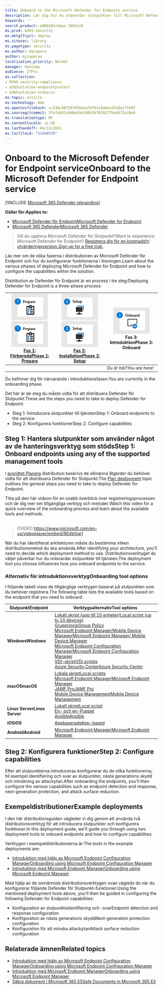 ```yaml
---
title: Onboard to the Microsoft Defender for Endpoint service
description: Lär dig hur du onboardar slutpunkter till Microsoft Defender för Endpoint-tjänsten
keywords: ''
search.product: eADQiWindows 10XVcnh
ms.prod: m365-security
ms.mktglfcycl: deploy
ms.sitesec: library
ms.pagetype: security
ms.author: macapara
author: mjcaparas
localization_priority: Normal
manager: dansimp
audience: ITPro
ms.collection:
- M365-security-compliance
- m365solution-endpointprotect
- m365solution-scenario
ms.topic: article
ms.technology: mde
ms.openlocfilehash: cc538c887397d5bbea78f63c8a8acd318ec7fe9f
ms.sourcegitcommit: 3fe7eb32c8d6e01e190b2b782827fbadd73a18e6
ms.translationtype: MT
ms.contentlocale: sv-SE
ms.lasthandoff: 04/13/2021
ms.locfileid: "51689539"
---
```

# <a name="onboard-to-the-microsoft-defender-for-endpoint-service"></a><span data-ttu-id="47689-103">Onboard to the Microsoft Defender for Endpoint service</span><span class="sxs-lookup"><span data-stu-id="47689-103">Onboard to the Microsoft Defender for Endpoint service</span></span>

[!INCLUDE [Microsoft 365 Defender rebranding](../../includes/microsoft-defender.md)]

<span data-ttu-id="47689-104">**Gäller för:**</span><span class="sxs-lookup"><span data-stu-id="47689-104">**Applies to:**</span></span>
- [<span data-ttu-id="47689-105">Microsoft Defender för Endpoint</span><span class="sxs-lookup"><span data-stu-id="47689-105">Microsoft Defender for Endpoint</span></span>](https://go.microsoft.com/fwlink/p/?linkid=2154037)
- [<span data-ttu-id="47689-106">Microsoft 365 Defender</span><span class="sxs-lookup"><span data-stu-id="47689-106">Microsoft 365 Defender</span></span>](https://go.microsoft.com/fwlink/?linkid=2118804)


> <span data-ttu-id="47689-107">Vill du uppleva Microsoft Defender för Slutpunkt?</span><span class="sxs-lookup"><span data-stu-id="47689-107">Want to experience Microsoft Defender for Endpoint?</span></span> [<span data-ttu-id="47689-108">Registrera dig för en kostnadsfri utvärderingsversion.</span><span class="sxs-lookup"><span data-stu-id="47689-108">Sign up for a free trial.</span></span>](https://www.microsoft.com/microsoft-365/windows/microsoft-defender-atp?ocid=docs-wdatp-exposedapis-abovefoldlink)

<span data-ttu-id="47689-109">Läs mer om de olika faserna i distributionen av Microsoft Defender för Endpoint och hur du konfigurerar funktionerna i lösningen.</span><span class="sxs-lookup"><span data-stu-id="47689-109">Learn about the various phases of deploying Microsoft Defender for Endpoint and how to configure the capabilities within the solution.</span></span> 

<span data-ttu-id="47689-110">Distribution av Defender för Endpoint är en process i tre steg:</span><span class="sxs-lookup"><span data-stu-id="47689-110">Deploying Defender for Endpoint is a three-phase process:</span></span>

| <span data-ttu-id="47689-111">[![distributionsfas – förbereda](images/phase-diagrams/prepare.png)](prepare-deployment.md)</span><span class="sxs-lookup"><span data-stu-id="47689-111">[![deployment phase - prepare](images/phase-diagrams/prepare.png)](prepare-deployment.md)</span></span><br>[<span data-ttu-id="47689-112">Fas 1: Förbereda</span><span class="sxs-lookup"><span data-stu-id="47689-112">Phase 1: Prepare</span></span>](prepare-deployment.md) | <span data-ttu-id="47689-113">[![distributionsfas – konfiguration](images/phase-diagrams/setup.png)](production-deployment.md)</span><span class="sxs-lookup"><span data-stu-id="47689-113">[![deployment phase - setup](images/phase-diagrams/setup.png)](production-deployment.md)</span></span><br>[<span data-ttu-id="47689-114">Fas 2: Installation</span><span class="sxs-lookup"><span data-stu-id="47689-114">Phase 2: Setup</span></span>](production-deployment.md) | ![distributionsfas – onboard](images/phase-diagrams/onboard.png)<br><span data-ttu-id="47689-116">Fas 3: Introduktion</span><span class="sxs-lookup"><span data-stu-id="47689-116">Phase 3: Onboard</span></span> |
| ----- | ----- | ----- |
| | |<span data-ttu-id="47689-117">*Du är här!*</span><span class="sxs-lookup"><span data-stu-id="47689-117">*You are here!*</span></span>|

<span data-ttu-id="47689-118">Du befinner dig för närvarande i introduktionsfasen.</span><span class="sxs-lookup"><span data-stu-id="47689-118">You are currently in the onboarding phase.</span></span>

<span data-ttu-id="47689-119">Det här är de steg du måste vidta för att distribuera Defender för Slutpunkt:</span><span class="sxs-lookup"><span data-stu-id="47689-119">These are the steps you need to take to deploy Defender for Endpoint:</span></span>

- <span data-ttu-id="47689-120">Steg 1: Introducera slutpunkter till tjänsten</span><span class="sxs-lookup"><span data-stu-id="47689-120">Step 1: Onboard endpoints to the service</span></span> 
- <span data-ttu-id="47689-121">Steg 2: Konfigurera funktioner</span><span class="sxs-lookup"><span data-stu-id="47689-121">Step 2: Configure capabilities</span></span> 

## <a name="step-1-onboard-endpoints-using-any-of-the-supported-management-tools"></a><span data-ttu-id="47689-122">Steg 1: Hantera slutpunkter som använder något av de hanteringsverktyg som stöds</span><span class="sxs-lookup"><span data-stu-id="47689-122">Step 1: Onboard endpoints using any of the supported management tools</span></span>
<span data-ttu-id="47689-123">I [avsnittet Planera](deployment-strategy.md) distribution beskrivs de allmänna åtgärder du behöver vidta för att distribuera Defender för Slutpunkt.</span><span class="sxs-lookup"><span data-stu-id="47689-123">The [Plan deployment](deployment-strategy.md) topic outlines the general steps you need to take to deploy Defender for Endpoint.</span></span>  


<span data-ttu-id="47689-124">Titta på den här videon för en snabb överblick över registreringsprocessen och lär dig mer om tillgängliga verktyg och metoder.</span><span class="sxs-lookup"><span data-stu-id="47689-124">Watch this video for a quick overview of the onboarding process and learn about the available tools and methods.</span></span>
<br />
<br />

> [!VIDEO https://www.microsoft.com/en-us/videoplayer/embed/RE4bGqr]



<span data-ttu-id="47689-125">När du har identifierat arkitekturen måste du bestämma vilken distributionsmetod du ska använda.</span><span class="sxs-lookup"><span data-stu-id="47689-125">After identifying your architecture, you'll need to decide which deployment method to use.</span></span> <span data-ttu-id="47689-126">Distributionsverktyget du väljer påverkar hur du onboardar slutpunkter till tjänsten.</span><span class="sxs-lookup"><span data-stu-id="47689-126">The deployment tool you choose influences how you onboard endpoints to the service.</span></span> 

### <a name="onboarding-tool-options"></a><span data-ttu-id="47689-127">Alternativ för introduktionsverktyg</span><span class="sxs-lookup"><span data-stu-id="47689-127">Onboarding tool options</span></span>

<span data-ttu-id="47689-128">I följande tabell visas de tillgängliga verktygen baserat på slutpunkten som du behöver registrera.</span><span class="sxs-lookup"><span data-stu-id="47689-128">The following table lists the available tools based on the endpoint that you need to onboard.</span></span>

| <span data-ttu-id="47689-129">Slutpunkt</span><span class="sxs-lookup"><span data-stu-id="47689-129">Endpoint</span></span>     | <span data-ttu-id="47689-130">Verktygsalternativ</span><span class="sxs-lookup"><span data-stu-id="47689-130">Tool options</span></span>                       |
|--------------|------------------------------------------|
| <span data-ttu-id="47689-131">**Windows**</span><span class="sxs-lookup"><span data-stu-id="47689-131">**Windows**</span></span>  |  [<span data-ttu-id="47689-132">Lokalt skript (upp till 10 enheter)</span><span class="sxs-lookup"><span data-stu-id="47689-132">Local script (up to 10 devices)</span></span>](configure-endpoints-script.md) <br>  [<span data-ttu-id="47689-133">Grupprincip</span><span class="sxs-lookup"><span data-stu-id="47689-133">Group Policy</span></span>](configure-endpoints-gp.md) <br>  [<span data-ttu-id="47689-134">Microsoft Endpoint Manager/Mobile Device Manager</span><span class="sxs-lookup"><span data-stu-id="47689-134">Microsoft Endpoint Manager/ Mobile Device Manager</span></span>](configure-endpoints-mdm.md) <br> [<span data-ttu-id="47689-135">Microsoft Endpoint Configuration Manager</span><span class="sxs-lookup"><span data-stu-id="47689-135">Microsoft Endpoint Configuration Manager</span></span>](configure-endpoints-sccm.md) <br> [<span data-ttu-id="47689-136">VDI-skript</span><span class="sxs-lookup"><span data-stu-id="47689-136">VDI scripts</span></span>](configure-endpoints-vdi.md) <br> [<span data-ttu-id="47689-137">Azure Security Center</span><span class="sxs-lookup"><span data-stu-id="47689-137">Azure Security Center</span></span>](configure-server-endpoints.md#integration-with-azure-security-center) |
| <span data-ttu-id="47689-138">**macOS**</span><span class="sxs-lookup"><span data-stu-id="47689-138">**macOS**</span></span>    | [<span data-ttu-id="47689-139">Lokala skript</span><span class="sxs-lookup"><span data-stu-id="47689-139">Local scripts</span></span>](mac-install-manually.md) <br> [<span data-ttu-id="47689-140">Microsoft Endpoint Manager</span><span class="sxs-lookup"><span data-stu-id="47689-140">Microsoft Endpoint Manager</span></span>](mac-install-with-intune.md) <br> [<span data-ttu-id="47689-141">JAMF Pro</span><span class="sxs-lookup"><span data-stu-id="47689-141">JAMF Pro</span></span>](mac-install-with-jamf.md) <br> [<span data-ttu-id="47689-142">Mobile Device Management</span><span class="sxs-lookup"><span data-stu-id="47689-142">Mobile Device Management</span></span>](mac-install-with-other-mdm.md) |
| <span data-ttu-id="47689-143">**Linux Server**</span><span class="sxs-lookup"><span data-stu-id="47689-143">**Linux Server**</span></span> | [<span data-ttu-id="47689-144">Lokalt skript</span><span class="sxs-lookup"><span data-stu-id="47689-144">Local script</span></span>](linux-install-manually.md) <br> [<span data-ttu-id="47689-145">En- och en-</span><span class="sxs-lookup"><span data-stu-id="47689-145">Puppet</span></span>](linux-install-with-puppet.md) <br> [<span data-ttu-id="47689-146">Ansible</span><span class="sxs-lookup"><span data-stu-id="47689-146">Ansible</span></span>](linux-install-with-ansible.md)|
| <span data-ttu-id="47689-147">**iOS**</span><span class="sxs-lookup"><span data-stu-id="47689-147">**iOS**</span></span>      | [<span data-ttu-id="47689-148">Appbaserade</span><span class="sxs-lookup"><span data-stu-id="47689-148">App-based</span></span>](ios-install.md)                                |
| <span data-ttu-id="47689-149">**Android**</span><span class="sxs-lookup"><span data-stu-id="47689-149">**Android**</span></span>  | [<span data-ttu-id="47689-150">Microsoft Endpoint Manager</span><span class="sxs-lookup"><span data-stu-id="47689-150">Microsoft Endpoint Manager</span></span>](android-intune.md)               | 


## <a name="step-2-configure-capabilities"></a><span data-ttu-id="47689-151">Steg 2: Konfigurera funktioner</span><span class="sxs-lookup"><span data-stu-id="47689-151">Step 2: Configure capabilities</span></span>
<span data-ttu-id="47689-152">Efter att slutpunkterna introduceras konfigurerar du de olika funktionerna, till exempel identifiering och svar av slutpunkter, nästa generations skydd och minskning av attackytan.</span><span class="sxs-lookup"><span data-stu-id="47689-152">After onboarding the endpoints, you'll then configure the various capabilities such as endpoint detection and response, next-generation protection, and attack surface reduction.</span></span> 


## <a name="example-deployments"></a><span data-ttu-id="47689-153">Exempeldistributioner</span><span class="sxs-lookup"><span data-stu-id="47689-153">Example deployments</span></span>
<span data-ttu-id="47689-154">I den här distributionsguiden vägleder vi dig genom att använda två distributionsverktyg för att introducera slutpunkter och konfigurera funktioner.</span><span class="sxs-lookup"><span data-stu-id="47689-154">In this deployment guide, we'll guide you through using two deployment tools to onboard endpoints and how to configure capabilities.</span></span>

<span data-ttu-id="47689-155">Verktygen i exempeldistributionerna är:</span><span class="sxs-lookup"><span data-stu-id="47689-155">The tools in the example deployments are:</span></span>
- [<span data-ttu-id="47689-156">Introduktion med hjälp av Microsoft Endpoint Configuration Manager</span><span class="sxs-lookup"><span data-stu-id="47689-156">Onboarding using Microsoft Endpoint Configuration Manager</span></span>](onboarding-endpoint-configuration-manager.md)
- [<span data-ttu-id="47689-157">Introduktion med Microsoft Endpoint Manager</span><span class="sxs-lookup"><span data-stu-id="47689-157">Onboarding using Microsoft Endpoint Manager</span></span>](onboarding-endpoint-manager.md)

<span data-ttu-id="47689-158">Med hjälp av de omnämnda distributionsverktygen ovan vägleds du när du konfigurerar följande Defender för Slutpunkt-funktioner:</span><span class="sxs-lookup"><span data-stu-id="47689-158">Using the mentioned deployment tools above, you'll then be guided in configuring the following Defender for Endpoint capabilities:</span></span>
- <span data-ttu-id="47689-159">Konfiguration av slutpunktsidentifiering och -svar</span><span class="sxs-lookup"><span data-stu-id="47689-159">Endpoint detection and response configuration</span></span>
- <span data-ttu-id="47689-160">Konfiguration av nästa generations skydd</span><span class="sxs-lookup"><span data-stu-id="47689-160">Next-generation protection configuration</span></span>
- <span data-ttu-id="47689-161">Konfiguration för att minska attackytan</span><span class="sxs-lookup"><span data-stu-id="47689-161">Attack surface reduction configuration</span></span>

## <a name="related-topics"></a><span data-ttu-id="47689-162">Relaterade ämnen</span><span class="sxs-lookup"><span data-stu-id="47689-162">Related topics</span></span>
- [<span data-ttu-id="47689-163">Introduktion med hjälp av Microsoft Endpoint Configuration Manager</span><span class="sxs-lookup"><span data-stu-id="47689-163">Onboarding using Microsoft Endpoint Configuration Manager</span></span>](onboarding-endpoint-configuration-manager.md)
- [<span data-ttu-id="47689-164">Introduktion med Microsoft Endpoint Manager</span><span class="sxs-lookup"><span data-stu-id="47689-164">Onboarding using Microsoft Endpoint Manager</span></span>](onboarding-endpoint-manager.md)
- [<span data-ttu-id="47689-165">Säkra dokument i Microsoft 365 E5</span><span class="sxs-lookup"><span data-stu-id="47689-165">Safe Documents in Microsoft 365 E5</span></span>](../office-365-security/safe-docs.md)
